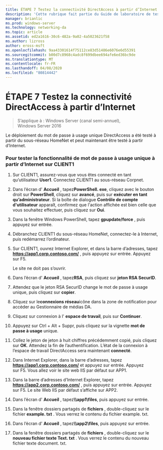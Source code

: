 ```yaml
---
title: ÉTAPE 7 Testez la connectivité DirectAccess à partir d’Internet
description: 'Cette rubrique fait partie du Guide de laboratoire de test : illustrer DirectAccess avec l’authentification par mot de passe à usage unique et RSA SecurID pour Windows Server 2016'
manager: brianlic
ms.prod: windows-server
ms.technology: networking-da
ms.topic: article
ms.assetid: ed2a1616-30c6-482a-9a02-4a5023621f58
ms.author: lizross
author: eross-msft
ms.openlocfilehash: 9aa43301614f75112ce83d51486e6076e6d55391
ms.sourcegitcommit: b00d7c8968c4adc8f699dbee694afe6ed36bc9de
ms.translationtype: MT
ms.contentlocale: fr-FR
ms.lasthandoff: 04/08/2020
ms.locfileid: "80814442"
---
```

# <a name="step-7-test-directaccess-connectivity-from-the-internet"></a>ÉTAPE 7 Testez la connectivité DirectAccess à partir d’Internet

>S’applique à : Windows Server (canal semi-annuel), Windows Server 2016

Le déploiement du mot de passe à usage unique DirectAccess a été testé à partir du sous-réseau HomeNet et peut maintenant être testé à partir d’Internet.  
  
### <a name="to-test-otp-functionality-from-the-internet-on-client1"></a>Pour tester la fonctionnalité de mot de passe à usage unique à partir d’Internet sur CLIENT1  
  
1. Sur CLIENT1, assurez-vous que vous êtes connecté en tant qu’utilisateur **User1**. Connectez CLIENT1 au sous-réseau Corpnet.  
  
2. Dans l’écran d' **Accueil** , tapez**PowerShell. exe**, cliquez avec le bouton droit sur **PowerShell**, cliquez sur **avancé**, puis sur **exécuter en tant qu’administrateur**. Si la boîte de dialogue **Contrôle de compte d'utilisateur** apparaît, confirmez que l'action affichée est bien celle que vous souhaitez effectuer, puis cliquez sur **Oui**.  
  
3. Dans la fenêtre Windows PowerShell, tapez **gpupdate/force** , puis appuyez sur entrée.  
  
4. Débranchez CLIENT1 du sous-réseau HomeNet, connectez-le à Internet, puis redémarrez l’ordinateur.  
  
5. Sur CLIENT1, ouvrez Internet Explorer, et dans la barre d’adresses, tapez **https://app1.corp.contoso.com/** , puis appuyez sur entrée. Appuyez sur F5.  
  
   Le site ne doit pas s’ouvrir.  
  
6. Dans l’écran d' **Accueil** , tapez**RSA**, puis cliquez sur **jeton RSA SecurID**.  
  
7. Attendez que le jeton RSA SecurID change le mot de passe à usage unique, puis cliquez sur **copier**.  
  
8. Cliquez sur le**connexions réseau**icône dans la zone de notification pour accéder au Gestionnaire de médias DA.  
  
9. Cliquez sur connexion à l' **espace de travail**, puis sur **Continuer**.  
  
10. Appuyez sur Ctrl + Alt + Suppr, puis cliquez sur la vignette **mot de passe à usage** unique.  
  
11. Collez le jeton de jeton à huit chiffres précédemment copié, puis cliquez sur **OK**. Attendez la fin de l’authentification. L’état de la connexion à l’espace de travail DirectAccess sera maintenant **connecté**.  
  
12. Dans Internet Explorer, dans la barre d’adresses, tapez **https://app1.corp.contoso.com/** et appuyez sur entrée. Appuyez sur F5. Vous allez voir le site web IIS par défaut sur APP1.  
  
13. Dans la barre d’adresses d’Internet Explorer, tapez **https://app2.corp.contoso.com/** , puis appuyez sur entrée. Appuyez sur F5. Le site Web IIS par défaut s’affiche sur APP2.  
  
14. Dans l’écran d' **Accueil** , tapez<strong>\\\app1\files</strong>, puis appuyez sur entrée.  
  
15. Dans la fenêtre dossiers partagés de **fichiers** , double-cliquez sur le fichier **example. txt** . Vous verrez le contenu du fichier example. txt.  
  
16. Dans l’écran d' **Accueil** , tapez<strong>\\\app2\files</strong>, puis appuyez sur entrée.  
  
17. Dans la fenêtre dossiers partagés de **fichiers** , double-cliquez sur le **nouveau fichier texte Text. txt** . Vous verrez le contenu du nouveau fichier texte document. txt.  
  


